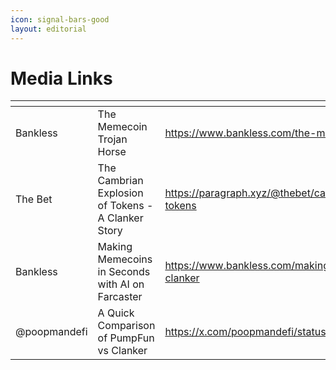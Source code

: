 ```yaml
---
icon: signal-bars-good
layout: editorial
---
```


# Media Links

<table data-header-hidden><thead><tr><th width="271"></th><th></th><th></th></tr></thead><tbody><tr><td>Bankless</td><td>The Memecoin Trojan Horse</td><td><a href="https://www.bankless.com/the-memecoin-trojan-horse">https://www.bankless.com/the-memecoin-trojan-horse</a></td></tr><tr><td>The Bet</td><td>The Cambrian Explosion of Tokens - A Clanker Story</td><td><a href="https://paragraph.xyz/@thebet/cambrian-explosion-of-tokens">https://paragraph.xyz/@thebet/cambrian-explosion-of-tokens</a></td></tr><tr><td>Bankless</td><td>Making Memecoins in Seconds with AI on Farcaster</td><td><a href="https://www.bankless.com/making-farcaster-memecoins-clanker">https://www.bankless.com/making-farcaster-memecoins-clanker</a></td></tr><tr><td>@poopmandefi</td><td>A Quick Comparison of PumpFun vs Clanker</td><td><a href="https://x.com/poopmandefi/status/1862114700454232106">https://x.com/poopmandefi/status/1862114700454232106</a></td></tr></tbody></table>
